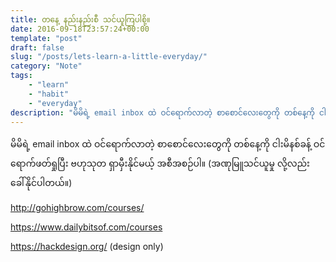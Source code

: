 ```yaml
---
title: တနေ့ နည်းနည်းစီ သင်ယူကြပါစို့။
date: 2016-09-18T23:57:24+00:00
template: "post"  
draft: false  
slug: "/posts/lets-learn-a-little-everyday/"  
category: "Note"
tags:
    - "learn"
    - "habit"
    - "everyday"
description: "မိမိရဲ့ email inbox ထဲ ဝင်ရောက်လာတဲ့ စာစောင်လေးတွေကို တစ်နေ့ကို ငါးမိနစ်ခန့် ဝင်ရောက်ဖတ်ရှုပြီး ဗဟုသုတ ရှာမှီးနိုင်မယ့် အစီအစဉ်ပါ။ (အဏုမြူသင်ယူမှု လို့လည်း ခေါ်နိုင်ပါတယ်။)"
---
```

မိမိရဲ့ email inbox ထဲ ဝင်ရောက်လာတဲ့ စာစောင်လေးတွေကို တစ်နေ့ကို ငါးမိနစ်ခန့် ဝင်ရောက်ဖတ်ရှုပြီး ဗဟုသုတ ရှာမှီးနိုင်မယ့် အစီအစဉ်ပါ။ (အဏုမြူသင်ယူမှု လို့လည်း ခေါ်နိုင်ပါတယ်။)

<a href="http://gohighbrow.com/courses/" target="_blank" rel="nofollow">http://gohighbrow.com/courses/</a>

<a href="https://www.facebook.com/l.php?u=https%3A%2F%2Fwww.dailybitsof.com%2Fcourses&h=OAQGMD9QAAQGVuU3-yeNTewIQsvTDz8aLeiv5wEnGEQnZ3g&enc=AZNhK34Q9qDRYKNq6-cZO97q6_hOU9a4Vc6lQPvXhUGem54ohwoT3u15uXIEvOvxeQn1QvhIVevFNzru3xqBm4BqicSizs0LLXnU-umjrCqX8ZDja99M0cO4A66VsrhtndsP7eabcqZTnwCICWrmDOs9E5D7IUD3V6pThMiTUS_-4FBgIqnbgdCcDhav1HsXLYQ&s=1" target="_blank" rel="nofollow">https://www.dailybitsof.com/courses</a>

<div class="text_exposed_show">
  <p>
    <a href="https://www.facebook.com/l.php?u=https%3A%2F%2Fhackdesign.org%2F&h=eAQGudsXnAQFde5hJaeeI8qy74pXJnWGOhHsT4DSfgUTInA&enc=AZO6d0Hmov5k0qAKZ9Et5J340DdxQdDHOXX73M96XOtDpDfJJARRnIszIJYDqQZb2Ao6Ns8VS2wDWPhiRMMgcFQg_WNOpRQ69Vd5NdBSu3PsiqiQ_p_bmtZdABfWOh4t6Rbt1N9j8lq7MUbMmgxQLz_yMzBYHZQ5yh_nigPT4r0ZdH3cUH4GxIf7P8ZKPo41Qtk&s=1" target="_blank" rel="nofollow">https://hackdesign.org/</a> (design only)
  </p>
</div>